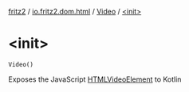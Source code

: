 [fritz2](../../index.md) / [io.fritz2.dom.html](../index.md) / [Video](index.md) / [&lt;init&gt;](./-init-.md)

# &lt;init&gt;

`Video()`

Exposes the JavaScript [HTMLVideoElement](https://developer.mozilla.org/en/docs/Web/API/HTMLVideoElement) to Kotlin

